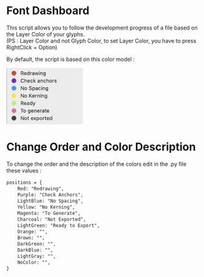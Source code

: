 # Font Dashboard

This script allows you to follow the development progress of a file based on the Layer Color of your glyphs.  
(PS : Layer Color and not Glyph Color, to set Layer Color, you have to press RightClick + Option)

By default, the script is based on this color model :

<img src="https://github.com/HugoJourdan/Glyphs-Script/blob/main/Font%20Dashboard/Default%20color%20system.jpg" width="200"/>

# Change Order and Color Description
To change the order and the description of the colors edit in the .py file these values :

```
positions = {
	Red: "Redrawing",
	Purple: "Check Anchors",
	LightBlue: "No Spacing",
	Yellow: "No Kerning",
	Magenta: "To Generate",
	Charcoal: "Not Exported",
	LightGreen: "Ready to Export",
	Orange: "",
	Brown: "",
	DarkGreen: "",
	DarkBlue: "",
	LightGray: "",
	NoColor: "",
}
```
